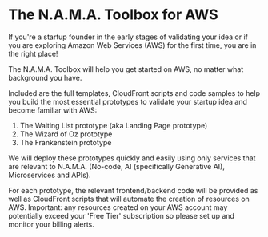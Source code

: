 # The N.A.M.A. Toolbox for AWS

If you're a startup founder in the early stages of validating your idea or if you are exploring Amazon Web Services (AWS) for the first time, you are in the right place!

The N.A.M.A. Toolbox will help you get started on AWS, no matter what background you have.

Included are the full templates, CloudFront scripts and code samples to help you build the most essential prototypes to validate your startup idea and become familiar with AWS:

1. The Waiting List prototype (aka Landing Page prototype)
2. The Wizard of Oz prototype
3. The Frankenstein prototype

We will deploy these prototypes quickly and easily using only services that are relevant to N.A.M.A. (No-code, AI (specifically Generative AI), Microservices and APIs).

For each prototype, the relevant frontend/backend code will be provided as well as CloudFront scripts that will automate the creation of resources on AWS. Important: any resources created on your AWS account may potentially exceed your 'Free Tier' subscription so please set up and monitor your billing alerts.

[logo]: https://github.com/bfateen/NAMA/blob/main/resources/waitinglist.png?raw=true "The Waiting List prototype"

